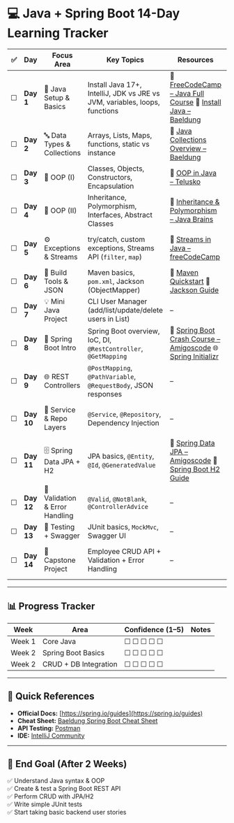 # 💻 Java + Spring Boot 14-Day Learning Tracker

| ✅ | Day | Focus Area | Key Topics | Resources | Outcome |
|----|-----|-------------|-------------|------------|----------|
| ☐ | **Day 1** | 🧩 Java Setup & Basics | Install Java 17+, IntelliJ, JDK vs JRE vs JVM, variables, loops, functions | 🎥 [FreeCodeCamp – Java Full Course](https://youtu.be/A74TOX803D0)  📄 [Install Java – Baeldung](https://www.baeldung.com/install-java) | Can write & run simple Java programs |
| ☐ | **Day 2** | 🔤 Data Types & Collections | Arrays, Lists, Maps, functions, static vs instance | 📘 [Java Collections Overview – Baeldung](https://www.baeldung.com/java-collections) | Understand how to store and process data |
| ☐ | **Day 3** | 🧱 OOP (I) | Classes, Objects, Constructors, Encapsulation | 🎥 [OOP in Java – Telusko](https://youtu.be/8cm1x4bC610) | Build a `User` class with fields/methods |
| ☐ | **Day 4** | 🧠 OOP (II) | Inheritance, Polymorphism, Interfaces, Abstract Classes | 🎥 [Inheritance & Polymorphism – Java Brains](https://youtu.be/9b6ZpN3k04c) | Extend/override classes & interfaces confidently |
| ☐ | **Day 5** | ⚙️ Exceptions & Streams | try/catch, custom exceptions, Streams API (`filter`, `map`) | 🎥 [Streams in Java – freeCodeCamp](https://youtu.be/t1-YZ6bF-g0) | Process collections cleanly using Streams |
| ☐ | **Day 6** | 🧰 Build Tools & JSON | Maven basics, `pom.xml`, Jackson (ObjectMapper) | 📘 [Maven Quickstart](https://maven.apache.org/guides/getting-started/maven-in-five-minutes.html)  📘 [Jackson Guide](https://www.baeldung.com/jackson-object-mapper-tutorial) | Parse JSON & use Maven dependencies |
| ☐ | **Day 7** | 💡 Mini Java Project | CLI User Manager (add/list/update/delete users in List) | – | Build first mini Java app from scratch |
| ☐ | **Day 8** | 🌱 Spring Boot Intro | Spring Boot overview, IoC, DI, `@RestController`, `@GetMapping` | 🎥 [Spring Boot Crash Course – Amigoscode](https://youtu.be/9SGDpanrc8U)  🌐 [Spring Initializr](https://start.spring.io/) | Run “Hello World” API locally |
| ☐ | **Day 9** | 🌐 REST Controllers | `@PostMapping`, `@PathVariable`, `@RequestBody`, JSON responses | – | Build basic `/users` GET/POST endpoints |
| ☐ | **Day 10** | 🧩 Service & Repo Layers | `@Service`, `@Repository`, Dependency Injection | – | Layer architecture: Controller → Service → Repo |
| ☐ | **Day 11** | 🗄️ Spring Data JPA + H2 | JPA basics, `@Entity`, `@Id`, `@GeneratedValue` | 🎥 [Spring Data JPA – Amigoscode](https://youtu.be/hk-pKp6tkMc)  📘 [Spring Boot H2 Guide](https://www.baeldung.com/spring-boot-h2-database) | CRUD API with DB integration |
| ☐ | **Day 12** | 🧾 Validation & Error Handling | `@Valid`, `@NotBlank`, `@ControllerAdvice` | – | Add validation + custom error responses |
| ☐ | **Day 13** | 🧪 Testing + Swagger | JUnit basics, `MockMvc`, Swagger UI | – | Add basic unit test + API docs |
| ☐ | **Day 14** | 🚀 Capstone Project | Employee CRUD API + Validation + Error Handling | – | Complete Spring Boot project ready for GitHub |

---

## 📊 Progress Tracker
| Week | Area | Confidence (1–5) | Notes |
|------|-------|------------------|-------|
| Week 1 | Core Java | ☐ ☐ ☐ ☐ ☐ |  |
| Week 2 | Spring Boot Basics | ☐ ☐ ☐ ☐ ☐ |  |
| Week 2 | CRUD + DB Integration | ☐ ☐ ☐ ☐ ☐ |  |

---

## 🧠 Quick References
- **Official Docs:** [https://spring.io/guides](https://spring.io/guides)  
- **Cheat Sheet:** [Baeldung Spring Boot Cheat Sheet](https://www.baeldung.com/spring-boot-cheat-sheet)  
- **API Testing:** [Postman](https://www.postman.com/)  
- **IDE:** [IntelliJ Community](https://www.jetbrains.com/idea/download/)  

---

## 🎯 End Goal (After 2 Weeks)
✅ Understand Java syntax & OOP  
✅ Create & test a Spring Boot REST API  
✅ Perform CRUD with JPA/H2  
✅ Write simple JUnit tests  
✅ Start taking basic backend user stories  
